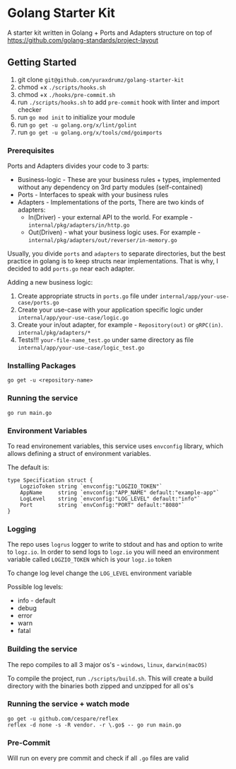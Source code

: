 # Golang Starter Kit

A starter kit written in Golang + Ports and Adapters structure on top of https://github.com/golang-standards/project-layout

## Getting Started
  1. git clone `git@github.com/yuraxdrumz/golang-starter-kit`
  2. chmod +x `./scripts/hooks.sh`
  3. chmod +x `./hooks/pre-commit.sh`
  4. run `./scripts/hooks.sh` to add `pre-commit` hook with linter and import checker
  5. run `go mod init` to initialize your module
  6. run `go get -u golang.org/x/lint/golint`
  7. run `go get -u golang.org/x/tools/cmd/goimports`
  
### Prerequisites

Ports and Adapters divides your code to 3 parts:
  - Business-logic - These are your business rules + types, implemented without any dependency on 3rd party modules (self-contained)
  - Ports - Interfaces to speak with your business rules
  - Adapters - Implementations of the ports, There are two kinds of adapters:
    - In(Driver) - your external API to the world. For example - `internal/pkg/adapters/in/http.go`
    - Out(Driven) - what your business logic uses. For example - `internal/pkg/adapters/out/reverser/in-memory.go`

Usually, you divide `ports` and `adapters` to separate directories, but the best practice in golang is to keep structs near implementations. That is why, I decided to add `ports.go` near each adapter.

Adding a new business logic:
  1. Create appropriate structs in `ports.go` file under `internal/app/your-use-case/ports.go`
  2. Create your use-case with your application specific logic under `internal/app/your-use-case/logic.go`
  3. Create your in/out adapter, for example - `Repository(out)` or `gRPC(in)`. `internal/pkg/adapters/*`
  4. Tests!!! `your-file-name_test.go` under same directory as file `internal/app/your-use-case/logic_test.go`

### Installing Packages
```golang
go get -u <repository-name>
```
### Running the service
```golang
go run main.go
```

### Environment Variables
To read environement variables, this service uses `envconfig` library, which allows defining a struct of environment variables.

The default is:
```golang
type Specification struct {
	LogzioToken string `envconfig:"LOGZIO_TOKEN"`
	AppName     string `envconfig:"APP_NAME" default:"example-app"`
	LogLevel    string `envconfig:"LOG_LEVEL" default:"info"`
	Port        string `envConfig:"PORT" default:"8080"`
}
```

### Logging

The repo uses `logrus` logger to write to stdout and has and option to write to `logz.io`. In order to send logs to `logz.io` you will need an environment variable called `LOGZIO_TOKEN` which is your `logz.io` token

To change log level change the `LOG_LEVEL` environment variable

Possible log levels:
  * info - default
  * debug
  * error
  * warn
  * fatal

### Building the service
The repo compiles to all 3 major os's - `windows`, `linux`, `darwin(macOS)`

To compile the project, run `./scripts/build.sh`.
This will create a build directory with the binaries both zipped and unzipped for all os's

### Running the service + watch mode
```golang
go get -u github.com/cespare/reflex
reflex -d none -s -R vendor. -r \.go$ -- go run main.go
```

### Pre-Commit
Will run on every pre commit and check if all `.go` files are valid
